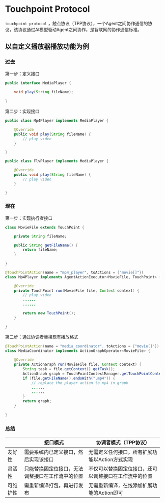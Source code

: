 # Touchpoint Protocol

`touchpoint-protocol` ，触点协议（TPP协议），一个Agent之间协作通信的协议，该协议通过AI模型驱动Agent之间协作，是智联网的协作通信标准。

## 以自定义播放器播放功能为例

### 过去

第一步：定义接口
```java
public interface MediaPlayer {
    
    void play(String fileName);
    
}
```

第二步：实现接口
```java
public class Mp4Player implements MediaPlayer {

    @Override
    public void play(String fileName) {
        // play video
    }

}
```

```java
public class FlvPlayer implements MediaPlayer {

    @Override
    public void play(String fileName) {
        // play video
    }

}
```
### 现在

第一步：实现执行者接口

```java
class MovieFile extends TouchPoint {

    private String fileName;

    public String getFileName() {
        return fileName;
    }
    
}

@TouchPointAction(name = "mp4_player", toActions = {"movie[]"})
class Mp4Player implements AgentActionExecutor<MovieFile, TouchPoint> {

    @Override
    private TouchPoint run(MovieFile file, Context context) {
        // play video
        ......
        ......

        return new TouchPoint();
    }

}
```

第二步：通过协调者替换现有播放格式
```java
@TouchPointAction(name = "media_coordinator", toActions = {"movie[]"})
class MediaCoordinator implements ActionGraphOperator<MovieFile> {
    
    @Override
    private ActionGraph run(MovieFile file, Context context) {
        String task = file.getContext().getTask();
        ActionGraph graph = TouchPointContextManager.getTouchPointContext(task).getActionGraph();
        if (file.getFileName().endsWith(".mp4")) {
            // replace the player action to mp4 in graph
            ......
            ......
        }
        return graph;
    }
    
}
```

### 总结
|      | 接口模式                     | 协调者模式（TPP协议）                |
|------|--------------------------|-----------------------------|
| 友好性  | 需要系统内已定义接口，然后实现该接口               | 无需定义任何接口，所有扩展功能以Action方式实现  |
| 灵活性  | 只能替换固定位接口，无法调整接口在工作流中的位置 | 不仅可以替换固定位接口，还可以调整接口在工作流中的位置 |
| 可维护性 | 需重新编译打包，再进行发布            | 无需重新编译，在线添加扩展功能的Action即可    |
